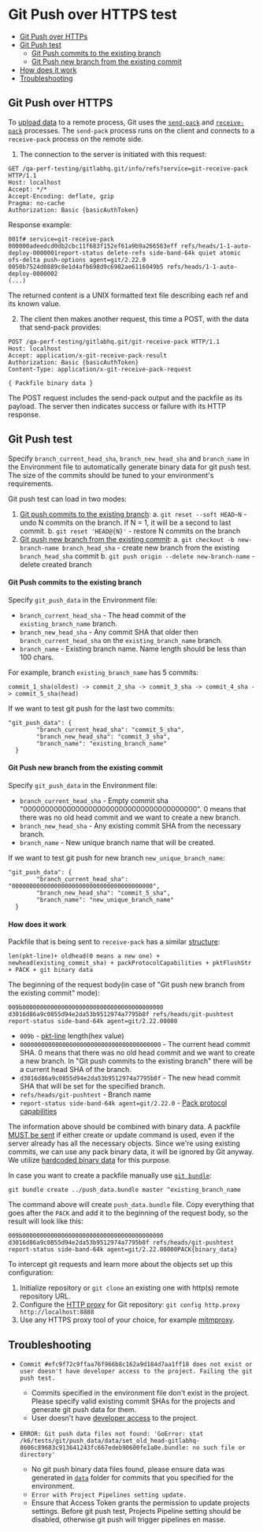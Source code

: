 # Git Push over HTTPS test

* [Git Push over HTTPs](#git-push-over-https)
* [Git Push test](#git-push-test)
  * [Git Push commits to the existing branch](#git-push-commits-to-the-existing-branch)
  * [Git Push new branch from the existing commit](#git-push-new-branch-from-the-existing-commit)
* [How does it work](#how-does-it-work)
* [Troubleshooting](#troubleshooting)  

## Git Push over HTTPS

To [upload data](https://git-scm.com/book/en/v2/Git-Internals-Transfer-Protocols#_uploading_data) to a remote process, Git uses the [`send-pack`](https://git-scm.com/docs/git-send-pack) and [`receive-pack`](https://git-scm.com/docs/git-receive-pack) processes. The `send-pack` process runs on the client and connects to a `receive-pack` process on the remote side.

1. The connection to the server is initiated with this request:
```
GET /qa-perf-testing/gitlabhq.git/info/refs?service=git-receive-pack HTTP/1.1
Host: localhost
Accept: */*
Accept-Encoding: deflate, gzip
Pragma: no-cache
Authorization: Basic {basicAuthToken}
```

Response example:
```
001f# service=git-receive-pack
000000adeedcd0db2cbc11f683f152ef61a9b9a266563eff refs/heads/1-1-auto-deploy-0000001report-status delete-refs side-band-64k quiet atomic ofs-delta push-options agent=git/2.22.0
0050b7524d0889c8e1d4afb698d9c6982ae6116049b5 refs/heads/1-1-auto-deploy-0000002
(...)
```

The returned content is a UNIX formatted text file describing each ref and its known value.

2. The client then makes another request, this time a POST, with the data that send-pack provides:
```
POST /qa-perf-testing/gitlabhq.git/git-receive-pack HTTP/1.1
Host: localhost
Accept: application/x-git-receive-pack-result
Authorization: Basic {basicAuthToken}
Content-Type: application/x-git-receive-pack-request

{ Packfile binary data }
```

The POST request includes the send-pack output and the packfile as its payload. The server then indicates success or failure with its HTTP response.


## Git Push test

Specify `branch_current_head_sha`, `branch_new_head_sha` and `branch_name` in the Environment file to automatically generate binary data for git push test. The size of the commits should be tuned to your environment's requirements.

Git push test can load in two modes:
1. [Git push commits to the existing branch](#git-push-commits-to-the-existing-branch):
  a. `git reset --soft HEAD~N` - undo N commits on the branch. If N = 1, it will be a second to last commit.
  b. `git reset 'HEAD@{N}'` - restore N commits on the branch
2. [Git push new branch from the existing commit](#git-push-new-branch-from-the-existing-commit):
  a. `git checkout -b new-branch-name branch_head_sha` - create new branch from the existing `branch_head_sha` commit
  b. `git push origin --delete new-branch-name` - delete created branch

#### Git Push commits to the existing branch

Specify `git_push_data` in the Environment file:
* `branch_current_head_sha` - The head commit of the `existing_branch_name` branch.
* `branch_new_head_sha` - Any commit SHA that older then `branch_current_head_sha` on the `existing_branch_name` branch.
* `branch_name` - Existing branch name. Name length should be less than 100 chars.

For example, branch `existing_branch_name` has 5 commits: 
```
commit_1_sha(oldest) -> commit_2_sha -> commit_3_sha -> commit_4_sha -> commit_5_sha(head)
```
If we want to test git push for the last two commits: 
```
"git_push_data": {
        "branch_current_head_sha": "commit_5_sha",
        "branch_new_head_sha": "commit_3_sha",
        "branch_name": "existing_branch_name"
  }
```

#### Git Push new branch from the existing commit

Specify `git_push_data` in the Environment file:
* `branch_current_head_sha` - Empty commit sha "0000000000000000000000000000000000000000". 0 means that there was no old head commit and we want to create a new branch. 
* `branch_new_head_sha` - Any existing commit SHA from the necessary branch.
* `branch_name` - New unique branch name that will be created.

If we want to test git push for new branch `new_unique_branch_name`: 
```
"git_push_data": {
        "branch_current_head_sha": "0000000000000000000000000000000000000000",
        "branch_new_head_sha": "commit_5_sha",
        "branch_name": "new_unique_branch_name"
  }
```

#### How does it work

Packfile that is being sent to `receive-pack` has a similar [structure](https://git-scm.com/docs/pack-protocol/2.6.0#_reference_update_request_and_packfile_transfer):
```
len(pkt-line)+ oldhead(0 means a new one) + newhead(existing_commit_sha) + packProtocolCapabilities + pktFlushStr + PACK + git binary data
```

The beginning of the request body(in case of "Git push new branch from the existing commit" mode):
```
009b0000000000000000000000000000000000000000 d3016d86a9c0855d94e2da53b9512974a7795b8f refs/heads/git-pushtest report-status side-band-64k agent=git/2.22.00000
```
* `009b` - [pkt-line](https://git-scm.com/docs/pack-protocol/2.6.0#_pkt_line_format) length(hex value)
* `0000000000000000000000000000000000000000` - The current head commit SHA. 0 means that there was no old head commit and we want to create a new branch. In "Git push commits to the existing branch" there will be a current head SHA of the branch.
* `d3016d86a9c0855d94e2da53b9512974a7795b8f` - The new head commit SHA that will be set for the specified branch.
* `refs/heads/git-pushtest` - Branch name
* `report-status side-band-64k agent=git/2.22.0` - [Pack protocol capabilities](https://git-scm.com/docs/protocol-capabilities/2.22.2)

The information above should be combined with binary data. A packfile [MUST be sent](https://git-scm.com/docs/pack-protocol/2.6.0#_reference_update_request_and_packfile_transfer) if either create or update command is used, even if the server already has all the necessary objects. Since we're using existing commits, we can use any pack binary data, it will be ignored by Git anyway. We utilize [hardcoded binary data](../../k6/tests/git/push_data/binary_data.bundle) for this purpose. 

In case you want to create a packfile manually use [`git bundle`](https://git-scm.com/docs/git-bundle):

```
git bundle create ../push_data.bundle master ^existing_branch_name
```

The command above will create `push_data.bundle` file. Copy everything that goes after the `PACK` and add it to the beginning of the request body, so the result will look like this:
```
009b0000000000000000000000000000000000000000 d3016d86a9c0855d94e2da53b9512974a7795b8f refs/heads/git-pushtest report-status side-band-64k agent=git/2.22.00000PACK{binary_data}
```

To intercept git requests and learn more about the objects set up this configuration:
1. Initialize repository or `git clone` an existing one with http(s) remote repository URL.
2. Configure the [HTTP proxy](https://git-scm.com/docs/git-config#Documentation/git-config.txt-httpproxy) for Git repository: `git config http.proxy http://localhost:8888`
3. Use any HTTPS proxy tool of your choice, for example [mitmproxy](https://mitmproxy.org/).

## Troubleshooting

* `Commit #efc9f72c9ffaa76f966b8c162a9d184d7aa1ff18 does not exist or user doesn't have developer access to the project. Failing the git push test.`

  - Commits specified in the environment file don't exist in the project. Please specify valid existing commit SHAs for the projects and generate git push data for them.
  - User doesn't have [developer access](https://docs.gitlab.com/ee/user/permissions.html#project-members-permissions) to the project.

* `ERROR: Git push data files not found: 'GoError: stat /k6/tests/git/push_data/data/set_old_head-gitlabhq-8606c89683c913641243fc667edeb90600fe1a0e.bundle: no such file or directory'`

  - No git push binary data files found, please ensure data was generated in [`data`](data) folder for commits that you specified for the environment.

  * `Error with Project Pipelines setting update.`

  - Ensure that Access Token grants the permission to update projects settings. Before git push test, Projects Pipeline setting should be disabled, otherwise git push will trigger pipelines en masse.
